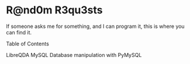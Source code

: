 # R@nd0m R3qu3sts

If someone asks me for something, and I can program it, this is where you can find it.

Table of Contents

LibreQDA MySQL Database manipulation with PyMySQL

